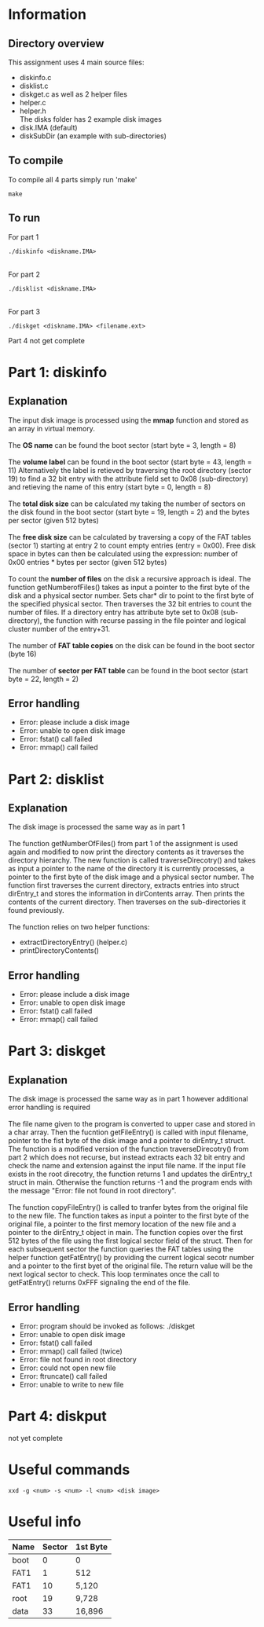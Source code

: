 # Information

## Directory overview
This assignment uses 4 main source files:
* diskinfo.c
* disklist.c
* diskget.c
as well as 2 helper files
* helper.c
* helper.h
\
The disks folder has 2 example disk images
* disk.IMA (default)
* diskSubDir (an example with sub-directories)

## To compile
To compile all 4 parts simply run 'make'
```
make
```

## To run
For part 1
```
./diskinfo <diskname.IMA>
```
\
For part 2
```
./disklist <diskname.IMA>
```
\
For part 3
```
./diskget <diskname.IMA> <filename.ext>
```
Part 4
not get complete

# Part 1: diskinfo

## Explanation
The input disk image is processed using the __mmap__ function and stored as an array in virtual memory.
\
\
The __OS name__ can be found the boot sector (start byte = 3, length = 8)
\
\
The __volume label__ can be found in the boot sector (start byte = 43, length = 11)
Alternatively the label is retieved by traversing the root directory (sector 19) to find a 32 bit entry with the attribute field set to 0x08 (sub-directory) and retieving the name of this entry (start byte = 0, length = 8)
\
\
The __total disk size__ can be calculated my taking the number of sectors on the disk found in the boot sector (start byte = 19, length = 2) and the bytes per sector (given 512 bytes)
\
\
The __free disk size__ can be calculated by traversing a copy of the FAT tables (sector 1) starting at entry 2 to count empty entries (entry = 0x00). Free disk space in bytes can then be calculated using the expression: number of 0x00 entries * bytes per sector (given 512 bytes)
\
\
To count the __number of files__ on the disk a recursive approach is ideal. The function getNumberofFiles() takes as input a pointer to the first byte of the disk and a physical sector number. Sets char* dir to point to the first byte of the specified physical sector. Then traverses the 32 bit entries to count the number of files. If a directory entry has attribute byte set to 0x08 (sub-directory), the function with recurse passing in the file pointer and logical cluster number of the entry+31.
\
\
The number of __FAT table copies__ on the disk can be found in the boot sector (byte 16)
\
\
The number of __sector per FAT table__ can be found in the boot sector (start byte = 22, length = 2)

## Error handling
* Error: please include a disk image 
* Error: unable to open disk image
* Error: fstat() call failed
* Error: mmap() call failed

# Part 2: disklist

## Explanation
The disk image is processed the same way as in part 1
\
\
The function getNumberOfFiles() from part 1 of the assignment is used again and modified to now print the directory contents as it traverses the directory hierarchy.
The new function is called traverseDirecotry() and takes as input a pointer to the name of the directory it is currently processes, a pointer to the first byte of the disk image and a physical sector number.
The function first traverses the current directory, extracts entries into struct dirEntry_t and stores the information in dirContents array. Then prints the contents of the current directory.
Then traverses on the sub-directories it found previously.
\
\
The function relies on two helper functions: 
* extractDirectoryEntry() (helper.c)
* printDirectoryContents()


## Error handling
* Error: please include a disk image 
* Error: unable to open disk image
* Error: fstat() call failed
* Error: mmap() call failed

# Part 3: diskget

## Explanation
The disk image is processed the same way as in part 1 however additional error handling is required
\
\
The file name given to the program is converted to upper case and stored in a char array. Then the fucntion getFileEntry() is called with input filename, pointer to the fist byte of the disk image and a pointer to dirEntry_t struct. The function is a modified version of the function traverseDirecotry() from part 2 which does not recurse, but instead extracts each 32 bit entry and check the name and extension against the input file name. If the input file exists in the root direcotry, the function returns 1 and updates the dirEntry_t struct in main. Otherwise the function returns -1 and the program ends with the message "Error: file <filename> not found in root directory".
\
\
The function copyFileEntry() is called to tranfer bytes from the original file to the new file. The function takes as input a pointer to the first byte of the original file, a pointer to the first memory location of the new file and a pointer to the dirEntry_t object in main. 
The function copies over the first 512 bytes of the file using the first logical sector field of the struct. Then for each subsequent sector the function queries the FAT tables using the helper function getFatEntry() by providing the current logical secotr number and a pointer to the first byet of the original file. The return value will be the next logical sector to check. This loop terminates once the call to getFatEntry() returns 0xFFF signaling the end of the file. 

## Error handling
* Error: program should be invoked as follows: ./diskget <diskfile> <filename>
* Error: unable to open disk image
* Error: fstat() call failed
* Error: mmap() call failed (twice)
* Error: file <filename> not found in root directory
* Error: could not open new file
* Error: ftruncate() call failed
* Error: unable to write to new file

# Part 4: diskput

not yet complete

# Useful commands
```
xxd -g <num> -s <num> -l <num> <disk image>
```
# Useful info
| Name     | Sector  | 1st Byte |
|----------|---------|----------|
| boot     | 0       | 0        |
| FAT1     | 1       | 512      |
| FAT1     | 10      | 5,120    |
| root     | 19      | 9,728    |
| data     | 33      | 16,896   |